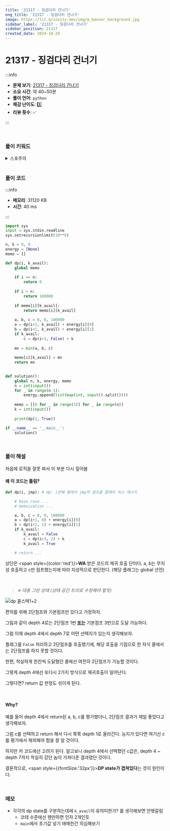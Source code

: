 ```yaml
---
title: '21317 - 징검다리 건너기'
eng_title: '21317 - 징검다리 건너기'
image: https://til.qriosity.dev/img/m_banner_background.jpg
sidebar_label: '21317 - 징검다리 건너기'
sidebar_position: 21317
created_date: 2024-10-29
---
```


# 21317 - 징검다리 건너기

:::info

- **문제 보기**: [21317 - 징검다리 건너기](https://www.acmicpc.net/problem/21317)
- **소요 시간**: 약 40~50분
- **풀이 언어**: `python`
- **체감 난이도**: 3️⃣
- **리뷰 횟수**: ✅

:::

<br />

### 풀이 키워드

<details>
<summary>스포주의</summary>

`DP`

</details>

<br />

### 풀이 코드

:::info

- **메모리**: 31120 KB
- **시간**: 40 ms

:::

```python
import sys
input = sys.stdin.readline
sys.setrecursionlimit(10**6)

n, k = 0, 0
energy = [None]
memo = []

def dp(i, k_avail):
    global memo
    
    if i == n:
        return 0
        
    if i > n:
        return 100000
        
    if memo[i][k_avail]:
        return memo[i][k_avail]
        
    a, b, c = 0, 0, 100000
    a = dp(i+1, k_avail) + energy[i][0]
    b = dp(i+2, k_avail) + energy[i][1]
    if k_avail:
        c = dp(i+3, False) + k
        
    mn = min(a, b, c)
    
    memo[i][k_avail] = mn
    return mn
    

def solution():
    global n, k, energy, memo
    n = int(input())
    for _ in range(n-1):
        energy.append(list(map(int, input().split())))
    
    memo = [[0 for _ in range(3)] for _ in range(n)]
    k = int(input())
    
    print(dp(1, True))

if __name__ == '__main__':
    solution()
```

<br />

### 풀이 해설

처음에 로직을 잘못 짜서 이 부분 다시 짚어봄

#### 왜 이 코드는 틀림?

```python
def dp(i, jmp): # dp: i번째 돌에서 jmp의 점프를 할때의 최소 에너지

    # base case ...
    # memoization ...

    a, b, c = 0, 0, 100000
    a = dp(i+1, 0) + energy[i][0]
    b = dp(i+2, 1) + energy[i][1]
    if k_avail:
        k_avail = False
        c = dp(i+3, 2) + k
        k_avail = True

    # return ...
```

상단은 <span style={{color:'red'}}><b>WA</b></span> 받은 코드의 재귀 호출 단이다. a, b는 무지성 호출하고 c만 점프했는지에 따라 지성적으로 판단한다. (해당 플래그는 global 선언)

<br />

> *※ 대충 그린 상태 (상태 공간 트리로 수정해야 할듯)*

![dp 콜스택1+2](https://github.com/user-attachments/assets/b170c2fc-ad55-4df8-9272-44ed55911083)

편의를 위해 2단점프와 기본점프만 있다고 가정하자.

그림과 같이 depth 4로는 2단점프 1번 <b><u>또는</u></b> 기본점프 3번으로 도달 가능하다.

그럼 이제 depth 4에서 depth 7로 어떤 선택지가 있는지 생각해보자.

플래그를 `False` 처리하고 2단점프를 호출했기에, 해당 호출을 기점으로 한 자식 콜에서는 2단점프를 하지 못할 것이다.

한편, 착실하게 한칸씩 도달했던 콜에선 여전히 2단점프가 가능할 것이다.

그렇게 depth 4에선 또다시 2가지 방식으로 재귀호출이 일어난다.

그렇다면? return 값 판정도 섞이게 된다.

<br />

#### Why?

예를 들어 depth 4에서 return된 a, b, c를 평가했더니, 2단점프 결과가 제일 좋았다고 생각해보자.

그럼 c를 선택하고 return 해서 다시 쭉쭉 depth 1로 올라간다. 능지가 있다면 여기선 c를 평가에서 제외해야 함을 잘 알 것이다.

하지만 저 코드에선 고려가 된다. 알고보니 depth 4에서 선택했던 c값은, depth 4 ~ depth 7까지 착실히 갔던 놈이 가져다준 결과였던 것이다.

결론적으로, <span style={{fontSize:'32px'}}><b>DP state가 겹쳐있다</b></span>는 것이 원인이다.

<br />

### 메모

- 각각의 dp state를 구분하는데에 `k_avail`이 유의미한가? 를 생각해보면 안헷갈림
    - 코테 수준에선 웬만하면 인자 2개인듯
    - `main`에서 초기값 넣기 애매한건 의심해보기